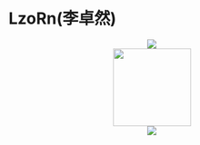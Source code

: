 # LzoRn(李卓然)

<div class = "container">
          <div align="center"> 
                    <img src="https://github-readme-stats.vercel.app/api/top-langs/?username=sun0225SUN&hide_title=true&hide_border=true&layout=compact&langs_count=6&text_color=000&icon_color=fff&bg_color=0,52fa5a,4dfcff,c64dff&theme=graywhite" />
          </div>
          <div align="center">
                    <img height="137px" src="https://github-readme-stats.vercel.app/api?username=sun0225SUN&hide_title=true&hide_border=true&show_icons=trueline_height=21&text_color=000&icon_color=000&bg_color=0,ea6161,ffc64d,fffc4d,52fa5a&theme=graywhite" /> 
          </div>
          <div align="center"> 
                  <img src="https://activity-graph.herokuapp.com/graph?username=sun0225SUN&theme=xcode" /> 
          </div>
</div>
